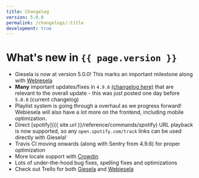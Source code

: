 ```yaml
---
title: Changelog
version: 5.0.0
permalink: /changelogs/:title
development: true
---
```


# What's new in `{{ page.version }}`

- Giesela is now at version 5.0.0! This marks an important milestone along with [Webiesela](https://github.com/siku2/Webiesela)
- **Many** important updates/fixes in `4.9.6` [(changelog here)](https://siku2.github.io/Giesela/changelogs/changelog-496) that are relevant to the overall update - this was just posted one day before `5.0.0` (current changelog) 
- Playlist system is going through a overhaul as we progress forward! Webiesela will also have a lot more on the frontend, including mobile optimization.
- Direct [spotify]({{ site.url }}/reference/commands/spotify) URL playback is now supported, so any `open.spotify.com/track` links can be used directly with Giesela!
- Travis CI moving onwards (along with Sentry from 4.9.6) for proper optimization
- More locale support with [Crowdin](https://crowdin.com/)
- Lots of under-the-hood bug fixes, spelling fixes and optimizations
- Check out Trello for both [Giesela](https://trello.com/b/K5zhvvSY/giesela) and [Webiesela](https://trello.com/b/lUgFaaFH/webiesela) 

